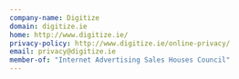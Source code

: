 ```yaml
---
company-name: Digitize
domain: digitize.ie
home: http://www.digitize.ie/
privacy-policy: http://www.digitize.ie/online-privacy/
email: privacy@digitize.ie
member-of: "Internet Advertising Sales Houses Council"
---
```




